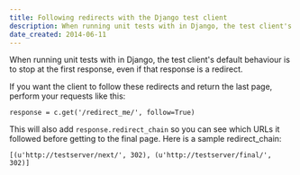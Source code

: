```yaml
---
title: Following redirects with the Django test client
description: When running unit tests with in Django, the test client's default behaviour is to stop at the first response, even if that response is a redirect.
date_created: 2014-06-11
---
```


When running unit tests with in Django, the test client's default behaviour is to stop at the first response, even if that response is a redirect.

If you want the client to follow these redirects and return the last page, perform your requests like this:

```
response = c.get('/redirect_me/', follow=True)
```

This will also add `response.redirect_chain` so you can see which URLs it followed before getting to the final page. Here is a sample redirect_chain:

```
[(u'http://testserver/next/', 302), (u'http://testserver/final/', 302)]
```


